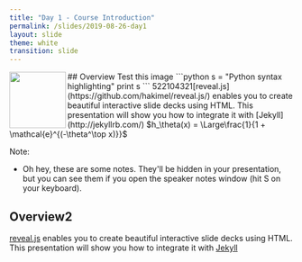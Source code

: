 ```yaml
---
title: "Day 1 - Course Introduction"
permalink: /slides/2019-08-26-day1
layout: slide
theme: white
transition: slide
---
```


<section data-markdown>
## Overview
Test this image 
<img src="/images/profile.png" align="left" width="100" />
```python
s = "Python syntax highlighting"
print s
```
522104321[reveal.js](https://github.com/hakimel/reveal.js/) enables you to create
beautiful interactive slide decks using HTML. This presentation will show you
how to integrate it with [Jekyll](http://jekyllrb.com/) $h_\theta(x) = \Large\frac{1}{1 + \mathcal{e}^{(-\theta^\top x)}}$

Note:
* Oh hey, these are some notes. They'll be hidden in your presentation, but you can see them if you open the speaker notes window (hit S on your keyboard).


</section>

<section data-markdown>
	
	
## Overview2

[reveal.js](https://github.com/hakimel/reveal.js/) enables you to create
beautiful interactive slide decks using HTML. This presentation will show you
how to integrate it with [Jekyll](http://jekyllrb.com/)
</section>
